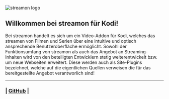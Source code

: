 ![streamon logo](https://github.com/xstreamon/plugin.video.streamon/raw/master/icon.png)


## Willkommen bei streamon für Kodi!

Bei streamon handelt es sich um ein Video-Addon für Kodi, welches das streamen von Filmen und Serien über eine intuitive und optisch ansprechende Benutzeroberfläche ermöglicht. Sowohl der Funktionsumfang von streamon als auch das Angebot an Streaming-Inhalten wird von den beteiligten Entwicklern stetig weiterentwickelt bzw. um neue Webseiten erweitert. Diese werden auch als Site-Plugins bezeichnet, welche auf die eigentlichen Quellen verweisen die für das bereitgestellte Angebot verantworlich sind! 
***



### | [GitHub](https://github.com/xstreamon/plugin.video.streamon/) |

